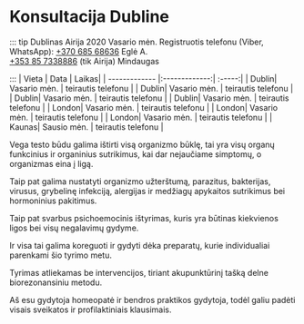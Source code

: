 # Konsultacija Dubline

::: tip Dublinas Airija 2020 Vasario mėn.
Registruotis telefonu (Viber, WhatsApp): <a href="tel:+37068568636">+370 685 68636</a> Eglė A.
<br>
<a href="tel:+353857338886">+353 85 7338886</a> (tik Airija) Mindaugas

:::
| Vieta | Data | Laikas|
| ------------- |:-------------:| :-----:|
| Dublin| Vasario mėn. | teirautis telefonu |
| Dublin| Vasario mėn. | teirautis telefonu |
| Dublin| Vasario mėn. | teirautis telefonu |
| Dublin| Vasario mėn. | teirautis telefonu |
| London| Vasario mėn. | teirautis telefonu |
| London| Vasario mėn. | teirautis telefonu |
| London| Vasario mėn. | teirautis telefonu |
| Kaunas| Sausio mėn. | teirautis telefonu |

Vega testo būdu galima ištirti visą organizmo būklę, tai yra visų organų funkcinius ir organinius sutrikimus, kai dar nejaučiame simptomų, o organizmas eina į ligą.

Taip pat galima nustatyti organizmo užterštumą, parazitus, bakterijas, virusus, grybelinę infekciją, alergijas ir medžiagų apykaitos sutrikimus bei hormoninius pakitimus.

Taip pat svarbus psichoemocinis ištyrimas, kuris yra būtinas kiekvienos ligos bei visų negalavimų gydyme.

Ir visa tai galima koreguoti ir gydyti dėka preparatų, kurie individualiai parenkami šio tyrimo metu.

Tyrimas atliekamas be intervencijos, tiriant akupunktūrinį tašką delne biorezonansiniu metodu.

Aš esu gydytoja homeopatė ir bendros praktikos gydytoja, todėl galiu padėti visais sveikatos ir profilaktiniais klausimais.
